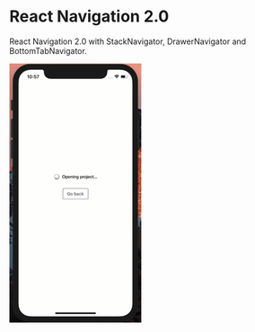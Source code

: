 # React Navigation 2.0

React Navigation 2.0 with StackNavigator, DrawerNavigator and BottomTabNavigator.

![Demo](./2018-05-25_10-57-30.gif)
